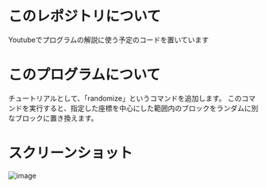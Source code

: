 # このレポジトリについて
Youtubeでプログラムの解説に使う予定のコードを置いています

# このプログラムについて
チュートリアルとして、「randomize」というコマンドを追加します。
このコマンドを実行すると、指定した座標を中心にした範囲内のブロックをランダムに別なブロックに置き換えます。

# スクリーンショット
![image](https://github.com/user-attachments/assets/f7e9e385-7cb2-430c-bb23-946aa26c16a6)
